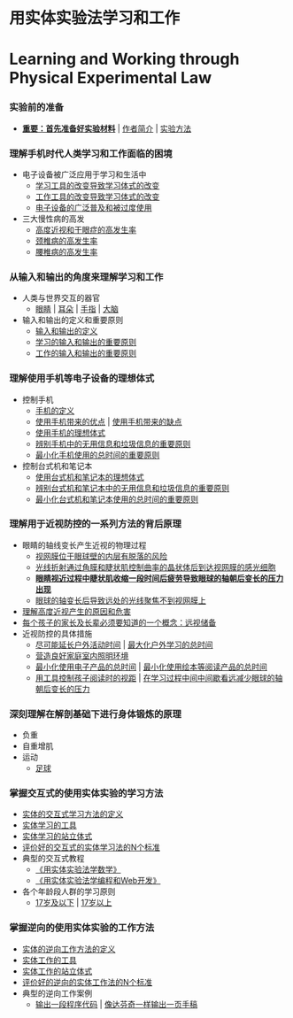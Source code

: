 # 用实体实验法学习和工作
# Learning and Working through Physical Experimental Law

### 实验前的准备

- [**重要：首先准备好实验材料**]() | [作者简介]() | [实验方法]()

### 理解手机时代人类学习和工作面临的困境
- 电子设备被广泛应用于学习和生活中
	- [学习工具的改变导致学习体式的改变](/chapters/理解手机时代人类学习和工作面临的困境/学习工具的改变导致学习体式的改变.md) 
	- [工作工具的改变导致学习体式的改变](/chapters/理解手机时代人类学习和工作面临的困境/工作工具的改变导致学习体式的改变.md) 
	- [电子设备的广泛普及和被过度使用](/chapters/理解手机时代人类学习和工作面临的困境/电子设备的广泛普及和被过度使用.md)
- 三大慢性病的高发
	- [高度近视和干眼症的高发生率](/chapters//理解手机时代人类学习和工作面临的困境/高度近视和干眼症的高发生率.md) 
	- [颈椎病的高发生率](/chapters//理解手机时代人类学习和工作面临的困境/颈椎病的高发生率.md) 
	- [腰椎病的高发生率](/chapters//理解手机时代人类学习和工作面临的困境/腰椎病的高发生率.md)

### 从输入和输出的角度来理解学习和工作

- 人类与世界交互的器官
	- [眼睛](/chapters/从输入和输出的角度来理解学习和工作/眼睛.md) | [耳朵](/chapters/从输入和输出的角度来理解学习和工作/耳朵.md) | [手指](/chapters/从输入和输出的角度来理解学习和工作/手指.md) | [大脑](/chapters/从输入和输出的角度来理解学习和工作/大脑.md)
- 输入和输出的定义和重要原则
	- [输入和输出的定义](/chapters/从输入和输出的角度来理解学习和工作/输入和输出的定义.md)
	- [学习的输入和输出的重要原则](/chapters/从输入和输出的角度来理解学习和工作/学习的输入和输出的重要原则.md)
	- [工作的输入和输出的重要原则](/chapters/从输入和输出的角度来理解学习和工作/工作的输入和输出的重要原则.md)

### 理解使用手机等电子设备的理想体式
- 控制手机
	- [手机的定义](/chapters/理解使用手机等电子设备的理想体式/手机的定义.md)
	- [使用手机带来的优点](/chapters/理解使用手机等电子设备的理想体式/使用手机带来的优点.md) | [使用手机带来的缺点](/chapters/理解使用手机等电子设备的理想体式/使用手机带来的缺点.md)
	- [使用手机的理想体式](/chapters/理解使用手机等电子设备的理想体式/使用手机的理想体式.md)
	- [辨别手机中的无用信息和垃圾信息的重要原则](/chapters/理解使用手机等电子设备的理想体式/辨别手机中的无用信息和垃圾信息的重要原则.md) 
	- [最小化手机使用的总时间的重要原则](/chapters/理解使用手机等电子设备的理想体式/最小化手机使用的总时间的重要原则.md)
- 控制台式机和笔记本
	- [使用台式机和笔记本的理想体式](/chapters/理解使用手机等电子设备的理想体式/使用台式机和笔记本的理想体式.md)
	- [辨别台式机和笔记本中的无用信息和垃圾信息的重要原则](/chapters/理解使用手机等电子设备的理想体式/辨别台式机和笔记本中的无用信息和垃圾信息的重要原则.md)
	- [最小化台式机和笔记本使用的总时间的重要原则](/chapters/理解使用手机等电子设备的理想体式/最小化台式机和笔记本使用的总时间的重要原则.md)

### 理解用于近视防控的一系列方法的背后原理

- 眼睛的轴线变长产生近视的物理过程 
	- [视网膜位于眼球壁的内层有脱落的风险](/chapters/理解用于近视防控的一系列方法的背后原理/视网膜位于眼球壁的内层有脱落的风险.md)
	- [光线折射通过角膜和睫状肌控制曲率的晶状体后到达视网膜的感光细胞](/chapters/理解用于近视防控的一系列方法的背后原理/光线折射通过角膜和睫状肌控制曲率的晶状体后到达视网膜的感光细胞.md)
	- [**眼睛视近过程中睫状肌收缩一段时间后疲劳导致眼球的轴朝后变长的压力出现**](/chapters/理解用于近视防控的一系列方法的背后原理/眼睛视近过程中睫状肌收缩一段时间后疲劳导致眼球的轴朝后变长的压力出现.md)
	- [眼球的轴变长后导致远处的光线聚焦不到视网膜上](/chapters/理解用于近视防控的一系列方法的背后原理/眼球的轴变长后导致远处的光线聚焦不到视网膜上.md) 
- [理解高度近视产生的原因和危害](/chapters/理解用于近视防控的一系列方法的背后原理/理解高度近视产生的原因和危害.md)
- [每个孩子的家长及长辈必须要知道的一个概念：远视储备](/chapters/理解用于近视防控的一系列方法的背后原理/每个孩子的家长及长辈必须要知道的一个概念：远视储备.md)
- 近视防控的具体措施
	- [尽可能延长户外活动时间](/chapters/理解用于近视防控的一系列方法的背后原理/尽可能延长户外活动时间.md) | [最大化户外学习的总时间](/chapters/理解用于近视防控的一系列方法的背后原理/最大化户外学习的总时间.md)
	- [营造良好家庭室内照明环境](/chapters/理解用于近视防控的一系列方法的背后原理/营造良好家庭室内照明环境.md)
	- [最小化使用电子产品的总时间](/chapters/理解用于近视防控的一系列方法的背后原理/最小化使用电子产品的总时间.md) | [最小化使用绘本等阅读产品的总时间](/chapters/理解用于近视防控的一系列方法的背后原理/最小化使用绘本等阅读产品的总时间.md)
	- [用工具控制孩子阅读时的视距](/chapters/理解用于近视防控的一系列方法的背后原理/用工具控制孩子阅读时的视距.md) | [在学习过程中间中间歇看远减少眼球的轴朝后变长的压力](/chapters/理解用于近视防控的一系列方法的背后原理/在学习过程中间中间歇看远减少眼球的轴朝后变长的压力.md)

### 深刻理解在解剖基础下进行身体锻炼的原理

- 负重
- 自重增肌
- 运动
	- [足球](/chapters//.md)

### 掌握交互式的使用实体实验的学习方法

- [实体的交互式学习方法的定义](/chapters/掌握交互式的使用实体实验的学习方法/实体的交互式学习方法的定义.md)
- [实体学习的工具](/chapters/掌握交互式的使用实体实验的学习方法/实体学习的工具.md)
- [实体学习的站立体式](/chapters/掌握交互式的使用实体实验的学习方法/实体学习的站立体式.md)
- [评价好的交互式的实体学习法的N个标准](/chapters/掌握交互式的使用实体实验的学习方法/评价好的交互式的实体学习法的N个标准.md)
- 典型的交互式教程
	- [《用实体实验法学数学》](https://gitee.com/quanbinn/Learn-Mathematical-Olympiad-The-Interactive-Way) 
	- [《用实体实验法学编程和Web开发》](https://gitee.com/quanbinn/Learn-Programming-And-Web-Development-The-Interactive-Way)
- 各个年龄段人群的学习原则
	- [17岁及以下](/chapters/掌握交互式的使用实体实验的学习方法/17岁及以下.md) | [17岁以上](/chapters/掌握交互式的使用实体实验的学习方法/17岁以上.md)

### 掌握逆向的使用实体实验的工作方法

- [实体的逆向工作方法的定义](/chapters/掌握逆向的使用实体实验的工作方法/实体的逆向工作方法的定义.md)
- [实体工作的工具](/chapters/掌握逆向的使用实体实验的工作方法/实体工作的工具.md)
- [实体工作的站立体式](/chapters/掌握逆向的使用实体实验的工作方法/实体工作的站立体式.md)
- [评价好的逆向的实体工作法的N个标准](/chapters/掌握逆向的使用实体实验的工作方法/评价好的逆向的实体工作法的N个标准.md)
- 典型的逆向工作案例
	- [输出一段程序代码](/chapters/掌握逆向的使用实体实验的工作方法/输出一段程序代码.md) | [像达芬奇一样输出一页手稿](/chapters/掌握逆向的使用实体实验的工作方法/像达芬奇一样输出一页手稿.md)